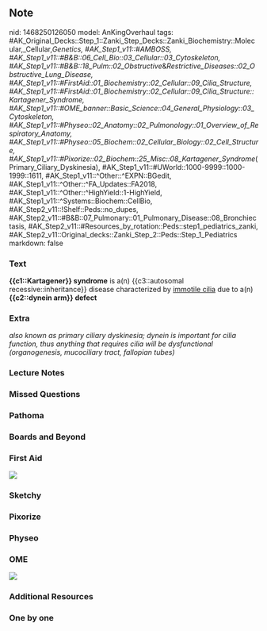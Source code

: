 ## Note
nid: 1468250126050
model: AnKingOverhaul
tags: #AK_Original_Decks::Step_1::Zanki_Step_Decks::Zanki_Biochemistry::Molecular,_Cellular,_Genetics, #AK_Step1_v11::#AMBOSS, #AK_Step1_v11::#B&B::06_Cell_Bio::03_Cellular::03_Cytoskeleton, #AK_Step1_v11::#B&B::18_Pulm::02_Obstructive_&_Restrictive_Diseases::02_Obstructive_Lung_Disease, #AK_Step1_v11::#FirstAid::01_Biochemistry::02_Cellular::09_Cilia_Structure, #AK_Step1_v11::#FirstAid::01_Biochemistry::02_Cellular::09_Cilia_Structure::Kartagener_Syndrome, #AK_Step1_v11::#OME_banner::Basic_Science::04_General_Physiology::03_Cytoskeleton, #AK_Step1_v11::#Physeo::02_Anatomy::02_Pulmonology::01_Overview_of_Respiratory_Anatomy, #AK_Step1_v11::#Physeo::05_Biochem::02_Cellular_Biology::02_Cell_Structure, #AK_Step1_v11::#Pixorize::02_Biochem::25_Misc::08_Kartagener_Syndrome_(Primary_Ciliary_Dyskinesia), #AK_Step1_v11::#UWorld::1000-9999::1000-1999::1611, #AK_Step1_v11::^Other::^EXPN::BGedit, #AK_Step1_v11::^Other::^FA_Updates::FA2018, #AK_Step1_v11::^Other::^HighYield::1-HighYield, #AK_Step1_v11::^Systems::Biochem::CellBio, #AK_Step2_v11::!Shelf::Peds::no_dupes, #AK_Step2_v11::#B&B::07_Pulmonary::01_Pulmonary_Disease::08_Bronchiectasis, #AK_Step2_v11::#Resources_by_rotation::Peds::step1_pediatrics_zanki, #AK_Step2_v11::Original_decks::Zanki_Step_2::Peds::Step_1_Pediatrics
markdown: false

### Text
<div>
  <b>{{c1::Kartagener}} syndrome</b> is a(n) {{c3::autosomal
  recessive::inheritance}} disease characterized by <u>immotile
  cilia</u> due to a(n) <b>{{c2::dynein arm}} defect</b>
</div>

### Extra
<i>also known as primary ciliary dyskinesia; dynein is important
for cilia function, thus anything that requires cilia will be
dysfunctional (organogenesis, mucociliary tract, fallopian
tubes)</i>

### Lecture Notes


### Missed Questions


### Pathoma


### Boards and Beyond


### First Aid
<img src="tmpDh5FBp.png">

### Sketchy


### Pixorize


### Physeo


### OME
<div class="ome-widget">
  <a href=
  "https://onlinemeded.org/spa/general-physiology/cytoskeleton/acquire?ref=anki">
  <img src="_OME_AnkiFlashcards_Lesson_4.png"></a>
</div>

### Additional Resources


### One by one

